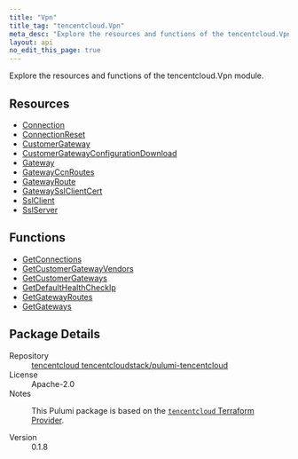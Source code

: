 ```yaml
---
title: "Vpn"
title_tag: "tencentcloud.Vpn"
meta_desc: "Explore the resources and functions of the tencentcloud.Vpn module."
layout: api
no_edit_this_page: true
---
```


<!-- WARNING: this file was generated by Pulumi Docs Generator. -->
<!-- Do not edit by hand unless you're certain you know what you are doing! -->

Explore the resources and functions of the tencentcloud.Vpn module.

<h2 id="resources">Resources</h2>
<ul class="api">
    <li><a href="connection/" title="Connection"><span class="api-symbol api-symbol--resource"></span>Connection</a></li>
    <li><a href="connectionreset/" title="ConnectionReset"><span class="api-symbol api-symbol--resource"></span>ConnectionReset</a></li>
    <li><a href="customergateway/" title="CustomerGateway"><span class="api-symbol api-symbol--resource"></span>CustomerGateway</a></li>
    <li><a href="customergatewayconfigurationdownload/" title="CustomerGatewayConfigurationDownload"><span class="api-symbol api-symbol--resource"></span>CustomerGatewayConfigurationDownload</a></li>
    <li><a href="gateway/" title="Gateway"><span class="api-symbol api-symbol--resource"></span>Gateway</a></li>
    <li><a href="gatewayccnroutes/" title="GatewayCcnRoutes"><span class="api-symbol api-symbol--resource"></span>GatewayCcnRoutes</a></li>
    <li><a href="gatewayroute/" title="GatewayRoute"><span class="api-symbol api-symbol--resource"></span>GatewayRoute</a></li>
    <li><a href="gatewaysslclientcert/" title="GatewaySslClientCert"><span class="api-symbol api-symbol--resource"></span>GatewaySslClientCert</a></li>
    <li><a href="sslclient/" title="SslClient"><span class="api-symbol api-symbol--resource"></span>SslClient</a></li>
    <li><a href="sslserver/" title="SslServer"><span class="api-symbol api-symbol--resource"></span>SslServer</a></li>
</ul>

<h2 id="functions">Functions</h2>
<ul class="api">
    <li><a href="getconnections/" title="GetConnections"><span class="api-symbol api-symbol--function"></span>GetConnections</a></li>
    <li><a href="getcustomergatewayvendors/" title="GetCustomerGatewayVendors"><span class="api-symbol api-symbol--function"></span>GetCustomerGatewayVendors</a></li>
    <li><a href="getcustomergateways/" title="GetCustomerGateways"><span class="api-symbol api-symbol--function"></span>GetCustomerGateways</a></li>
    <li><a href="getdefaulthealthcheckip/" title="GetDefaultHealthCheckIp"><span class="api-symbol api-symbol--function"></span>GetDefaultHealthCheckIp</a></li>
    <li><a href="getgatewayroutes/" title="GetGatewayRoutes"><span class="api-symbol api-symbol--function"></span>GetGatewayRoutes</a></li>
    <li><a href="getgateways/" title="GetGateways"><span class="api-symbol api-symbol--function"></span>GetGateways</a></li>
</ul>

<h2 id="package-details">Package Details</h2>
<dl class="package-details">
	<dt>Repository</dt>
	<dd><a href="https://github.com/tencentcloudstack/pulumi-tencentcloud">tencentcloud tencentcloudstack/pulumi-tencentcloud</a></dd>
	<dt>License</dt>
	<dd>Apache-2.0</dd>
	<dt>Notes</dt>
	<dd><p>This Pulumi package is based on the <a href="https://github.com/tencentcloudstack/terraform-provider-tencentcloud"><code>tencentcloud</code> Terraform Provider</a>.</p>
</dd>
	<dt>Version</dt>
	<dd>0.1.8</dd>
</dl>

